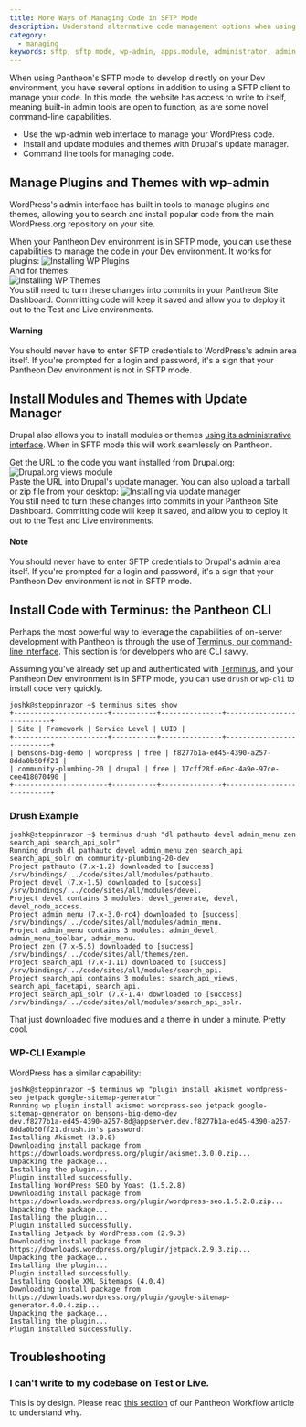 ```yaml
---
title: More Ways of Managing Code in SFTP Mode
description: Understand alternative code management options when using SFTP Mode, such as WP-cli, Drupal Drush, and other command line tools.
category:
  - managing
keywords: sftp, sftp mode, wp-admin, apps.module, administrator, admin, connection info, connection information, sftp connection info, sftp connection information, authenticate sftp, access denied sftp, forbidden, authentication, commit sftp changes, commit changes, develop using sftp, make changes using sftp, wp-cli, drush, terminus, command line tools, cli, comand line tool
---
```

When using Pantheon's SFTP mode to develop directly on your Dev environment, you have several options in addition to using a SFTP client to manage your code. In this mode, the website has access to write to itself, meaning built-in admin tools are open to function, as are some novel command-line capabilities.

- Use the wp-admin web interface to manage your WordPress code.
- Install and update modules and themes with Drupal's update manager.
- Command line tools for managing code.

##  Manage Plugins and Themes with wp-admin

WordPress's admin interface has built in tools to manage plugins and themes, allowing you to search and install popular code from the main WordPress.org repository on your site.

When your Pantheon Dev environment is in SFTP mode, you can use these capabilities to manage the code in your Dev environment. It works for plugins:
 ![Installing WP Plugins](/source/assets/images/desk_images/278882.png)<br />
And for themes:<br />
 ![Installing WP Themes](/source/assets/images/desk_images/278883.png)<br />
You still need to turn these changes into commits in your Pantheon Site Dashboard. Committing code will keep it saved and allow you to deploy it out to the Test and Live environments.

<div class="alert alert-danger" role="alert">
<h4>Warning</h4>
You should never have to enter SFTP credentials to WordPress's admin area itself. If you're prompted for a login and password, it's a sign that your Pantheon Dev environment is not in SFTP mode.</div>

## Install Modules and Themes with Update Manager

Drupal also allows you to install modules or themes [using its administrative interface](https://drupal.org/documentation/install/modules-themes/modules-7#using-drupal-interface). When in SFTP mode this will work seamlessly on Pantheon.

Get the URL to the code you want installed from Drupal.org:
 ![Drupal.org views module](/source/assets/images/desk_images/278879.png)<br />
Paste the URL into Drupal's update manager. You can also upload a tarball or zip file from your desktop:
 ![Installing via update manager](/source/assets/images/desk_images/278880.png)<br />
You still need to turn these changes into commits in your Pantheon Site Dashboard. Committing code will keep it saved, and allow you to deploy it out to the Test and Live environments.

<div class="alert alert-danger" role="alert">
<h4>Note</h4>
You should never have to enter SFTP credentials to Drupal's admin area itself. If you're prompted for a login and password, it's a sign that your Pantheon Dev environment is not in SFTP mode.</div>

## Install Code with Terminus: the Pantheon CLI

Perhaps the most powerful way to leverage the capabilities of on-server development with Pantheon is through the use of [Terminus, our command-line interface](/docs/cli/). This section is for developers who are CLI savvy.

Assuming you've already set up and authenticated with [Terminus](/docs/cli/), and your Pantheon Dev environment is in SFTP mode, you can use `drush` or `wp-cli` to install code very quickly.

```nohighlight
joshk@steppinrazor ~$ terminus sites show
+-----------------------+-----------+---------------+---------------------------+
| Site | Framework | Service Level | UUID |
+-----------------------+-----------+---------------+---------------------------+
| bensons-big-demo | wordpress | free | f8277b1a-ed45-4390-a257-8dda0b50ff21 |
| community-plumbing-20 | drupal | free | 17cff28f-e6ec-4a9e-97ce-cee418070490 |
+-----------------------+-----------+---------------+---------------------------+
```
### Drush Example

```nohighlight
joshk@steppinrazor ~$ terminus drush "dl pathauto devel admin_menu zen search_api search_api_solr"
Running drush dl pathauto devel admin_menu zen search_api search_api_solr on community-plumbing-20-dev
Project pathauto (7.x-1.2) downloaded to [success]
/srv/bindings/.../code/sites/all/modules/pathauto.
Project devel (7.x-1.5) downloaded to [success]
/srv/bindings/.../code/sites/all/modules/devel.
Project devel contains 3 modules: devel_generate, devel, devel_node_access.
Project admin_menu (7.x-3.0-rc4) downloaded to [success]
/srv/bindings/.../code/sites/all/modules/admin_menu.
Project admin_menu contains 3 modules: admin_devel, admin_menu_toolbar, admin_menu.
Project zen (7.x-5.5) downloaded to [success]
/srv/bindings/.../code/sites/all/themes/zen.
Project search_api (7.x-1.11) downloaded to [success]
/srv/bindings/.../code/sites/all/modules/search_api.
Project search_api contains 3 modules: search_api_views, search_api_facetapi, search_api.
Project search_api_solr (7.x-1.4) downloaded to [success]
/srv/bindings/.../code/sites/all/modules/search_api_solr.
```
That just downloaded five modules and a theme in under a minute. Pretty cool.

### WP-CLI Example

WordPress has a similar capability:

```nohighlight
joshk@steppinrazor ~$ terminus wp "plugin install akismet wordpress-seo jetpack google-sitemap-generator"
Running wp plugin install akismet wordpress-seo jetpack google-sitemap-generator on bensons-big-demo-dev
dev.f8277b1a-ed45-4390-a257-8d@appserver.dev.f8277b1a-ed45-4390-a257-8dda0b50ff21.drush.in's password:
Installing Akismet (3.0.0)
Downloading install package from https://downloads.wordpress.org/plugin/akismet.3.0.0.zip...
Unpacking the package...
Installing the plugin...
Plugin installed successfully.
Installing WordPress SEO by Yoast (1.5.2.8)
Downloading install package from https://downloads.wordpress.org/plugin/wordpress-seo.1.5.2.8.zip...
Unpacking the package...
Installing the plugin...
Plugin installed successfully.
Installing Jetpack by WordPress.com (2.9.3)
Downloading install package from https://downloads.wordpress.org/plugin/jetpack.2.9.3.zip...
Unpacking the package...
Installing the plugin...
Plugin installed successfully.
Installing Google XML Sitemaps (4.0.4)
Downloading install package from https://downloads.wordpress.org/plugin/google-sitemap-generator.4.0.4.zip...
Unpacking the package...
Installing the plugin...
Plugin installed successfully.
```


## Troubleshooting

### I can't write to my codebase on Test or Live.

This is by design. Please read [this section](/docs/using-the-pantheon-workflow#understanding-write-permissions-in-test-and-live) of our Pantheon Workflow article to understand why.
